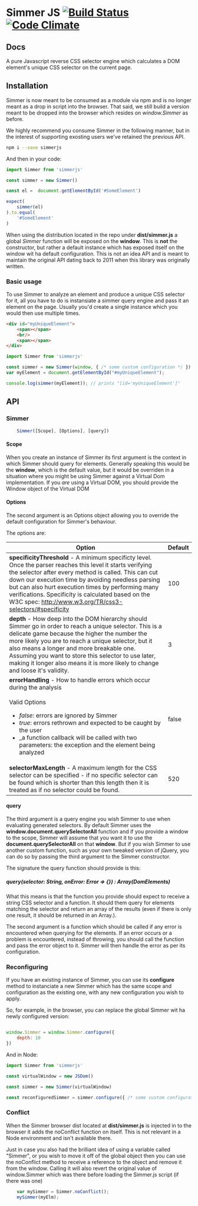 Simmer JS [![Build Status](https://travis-ci.org/gmmorris/simmerjs.svg?branch=master)](https://travis-ci.org/gmmorris/simmerjs) [![Code Climate](https://codeclimate.com/github/gmmorris/simmerjs/badges/gpa.svg)](https://codeclimate.com/github/gmmorris/simmerjs)
=========

## Docs

A pure Javascript reverse CSS selector engine which calculates a DOM element's unique CSS selector on the current page.

## Installation
Simmer is now meant to be consumed as a module via npm and is no longer meant as a drop in script into the browser.
That said, we still build a version meant to be dropped into the browser which resides on *window.Simmer* as before.

We highly recommend you consume Simmer in the following manner, but in the interest of supporting exosting users we've retained the previous API.

```bash
npm i --save simmerjs
```

And then in your code:
```js
import Simmer from 'simmerjs'

const simmer = new Simmer()

const el =  document.getElementById('#SomeElement')

expect(
    simmer(el)
).to.equal(
    '#SomeElement'
)

```

When using the distribution located in the repo under **dist/simmer.js** a global *Simmer* function will be exposed on the **window**.
This is **not** the constructor, but rather a default instance which has exposed itself on the window wit ha default configuration.
This is not an idea API and is meant to maintain the original API dating back to 2011 when this library was originally written.

### Basic usage

To use Simmer to analyze an element and produce a unique CSS selector for it, all you have to do is instansiate a simmer query engine and pass it an element on the page.
Usually you'd create a single instance which you would then use multiple times.


```html
<div id="myUniqueElement">
    <span></span>
    <br/>
    <span></span>
</div>
```

```js
import Simmer from 'simmerjs'

const simmer = new Simmer(window, { /* some custom configuration */ })
var myElement = document.getElementById("#myUniqueElement");

console.log(simmer(myElement)); // prints "[id='myUniqueElement']"
```
## API

### Simmer
```js
    Simmer([Scope], [Options], [query])
```

#### Scope
When you create an instance of Simmer its first argument is the context in which Simmer should query for elements.
Generally speaking this would be the **window**, which is the default value, but it would be overriden in a situation where you might be using Simmer against a Virtual Dom implementation.
If you _are_ using a Virtual DOM, you should provide the Window object of the Virtual DOM

#### Options
The second argument is an Options object allowing you to override the default configuration for Simmer's behaviour.

The options are:

| Option | Default |
| ------ | ------- |
| **specificityThreshold** - A minimum specificty level. Once the parser reaches this level it starts verifying the selector after every method is called. This can cut down our execution time by avoiding needless parsing but can also hurt execution times by performing many verifications. Specificity is calculated based on the W3C spec: http://www.w3.org/TR/css3-selectors/#specificity |  100 |
| **depth** - How deep into the DOM hierarchy should Simmer go in order to reach a unique selector. This is a delicate game because the higher the number the more likely you are to reach a unique selector, but it also means a longer and more breakable one. Assuming you want to store this selector to use later, making it longer also means it is more likely to change and loose it's validity. | 3 | |
| **errorHandling** - How to handle errors which occur during the analysis <br/><br/>Valid Options<br/><ul><li>_false_: errors are ignored by Simmer</li><li>_true_: errors rethrown and expected to be caught by the user</li><li>_a function callback will be called with two parameters: the exception and the element being analyzed</li></ul> | false |
| **selectorMaxLength** - A maximum length for the CSS selector can be specified - if no specific selector can be found which is shorter than this length then it is treated as if no selector could be found. | 520 |

#### query
The third argument is a query engine you wish Simmer to use when evaluating generated selectors.
By default Simmer uses the **window.document.querySelectorAll** function and if you provide a window to the scope, Simmer will assume that you want it to use the **document.querySelectorAll** on that **window**.
But if you wish Simmer to use another custom function, such as your own tweaked version of jQuery, you can do so by passing the third argument to the Simmer constructor.

The signature the query function should provide is this:

##### query(selector: String, onError: Error => {}) : Array(DomElements)
What this means is that the function you provide should expect to receive a string CSS selector and a function.
It should them query for elements matching the selector and return an array of the results (even if there is only one result, it should be returned in an Array.).

The second argument is a function which should be called if any error is encountered when querying for the elements.
If an error occurs or a problem is encountered, instead of throwing, you should call the function and pass the error object to it. Simmer will then handle the error as per its configuration.

### Reconfiguring
If you have an existing instance of Simmer, you can use its **configure** method to instanciate a new Simmer which has the same scope and configuration as the existing one, with any new configuration you wish to apply.

So, for example, in the browser, you can replace the global Simmer wit ha newly configured version:
```js

window.Simmer = window.Simmer.configure({
    depth: 10
})
```

And in Node:
```js
import Simmer from 'simmerjs'

const virtualWindow = new JSDom()

const simmer = new Simmer(virtualWindow)

const reconfiguredSimmer = simmer.configure({ /* some custom configuration */ })

```

### Conflict
When the Simmer browser dist located at **dist/simmer.js** is injected in to the browser it adds the noConflict function on itself.
This is not relevant in a Node environment and isn't available there.

Just in case you also had the brilliant idea of using a variable called "Simmer", or you wish to move it off of the global object then you can use the noConflict method to receive a reference to the object and remove it from the window.
Calling it will also revert the original value of window.Simmer which was there before loading the Simmer.js script (if there was one)

```js
    var mySimmer = Simmer.noConflict();
    mySimmer(myElm);
```
